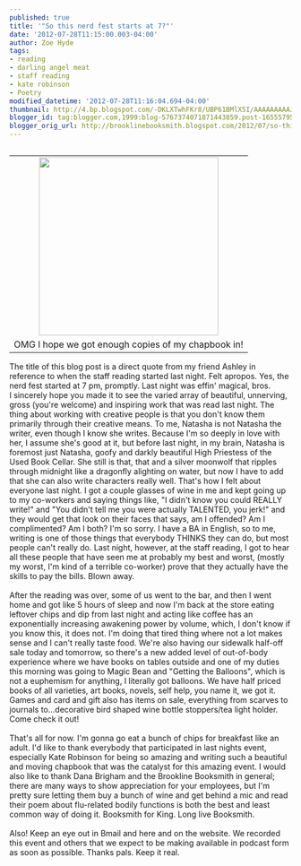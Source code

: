 ```yaml
---
published: true
title: '"So this nerd fest starts at 7?"'
date: '2012-07-28T11:15:00.003-04:00'
author: Zoe Hyde
tags:
- reading
- darling angel meat
- staff reading
- kate robinson
- Poetry
modified_datetime: '2012-07-28T11:16:04.694-04:00'
thumbnail: http://4.bp.blogspot.com/-DKLXTwhFKr8/UBP61BMlX5I/AAAAAAAAAJY/n_sd2fHvVZw/s72-c/2012-07-28+10.32.29.png
blogger_id: tag:blogger.com,1999:blog-5767374071871443859.post-1655579557683748236
blogger_orig_url: http://brooklinebooksmith.blogspot.com/2012/07/so-this-nerd-fest-starts-at-7.html
---
```


<table cellpadding="0" cellspacing="0" class="tr-caption-container" style="float: right; margin-left: 1em; text-align: right;"><tbody><tr><td style="text-align: center;"><a href="http://4.bp.blogspot.com/-DKLXTwhFKr8/UBP61BMlX5I/AAAAAAAAAJY/n_sd2fHvVZw/s1600/2012-07-28+10.32.29.png" imageanchor="1" style="clear: right; margin-bottom: 1em; margin-left: auto; margin-right: auto;"><img border="0" height="318" src="http://4.bp.blogspot.com/-DKLXTwhFKr8/UBP61BMlX5I/AAAAAAAAAJY/n_sd2fHvVZw/s320/2012-07-28+10.32.29.png" width="320" /></a></td></tr><tr><td class="tr-caption" style="text-align: center;">OMG I hope we got enough copies of my chapbook in!</td></tr></tbody></table>The title of this blog post is a direct quote from my friend Ashley in reference to when the staff reading started last night. Felt apropos. Yes, the nerd fest started at 7 pm, promptly. Last night was effin' magical, bros. I&nbsp;sincerely hope you made it to see the varied array of beautiful, unnerving, gross (you're welcome)&nbsp;and inspiring work that was read last night. The thing about working with creative people is that you don't know them primarily through their creative means. To me, Natasha is not Natasha the writer, even though I know she writes. Because I'm so deeply in love with her, I assume she's good at it, but before last night, in my brain, Natasha is foremost just Natasha, goofy and darkly beautiful High Priestess of the Used Book Cellar. She still is that, that and a silver moonwolf that ripples through midnight like a dragonfly alighting on water, but now I have to add that she can also write characters really well. That's how I felt about everyone last night. I got a couple glasses of wine in me and kept going up to my co-workers and saying things like, "I didn't know you could REALLY write!" and "You didn't tell me you were actually TALENTED, you jerk!" and they would get that look on their faces that says, am I offended? Am I complimented? Am I both? I'm so sorry. I have a BA in English, so to me, writing is one of those things that everybody THINKS they can do, but most people can't really do. Last night, however, at the staff reading, I got to hear all these people that have seen me at probably my best and worst, (mostly my worst, I'm kind of a terrible co-worker) prove that they actually have the skills to pay the bills. Blown away.<br /><br />After the reading was over, some of us went to the bar, and then I went home and got like 5 hours of sleep and now I'm back at the store eating leftover chips and dip from last night and acting like coffee has an exponentially increasing awakening power by volume, which, I don't know if you know this, it does not. I'm doing that tired thing where not a lot makes sense and I can't really taste food. We're also having our sidewalk half-off sale today and tomorrow, so there's a new added level of out-of-body experience where we have books on tables outside and one of my duties this morning was going to Magic Bean and "Getting the Balloons", which is not a&nbsp;euphemism&nbsp;for anything, I literally got balloons. We have half priced books of all varieties, art books, novels, self help, you name it, we got it. Games and card and gift also has items on sale, everything from scarves to journals to...decorative bird shaped wine bottle stoppers/tea light holder. Come check it out!<br /><br />That's all for now. I'm gonna go eat a bunch of chips for breakfast like an adult. I'd like to thank everybody that participated in last nights event, especially Kate Robinson for being so amazing and writing such a beautiful and moving chapbook that was the catalyst for this amazing event. I would also like to thank Dana Brigham and the Brookline Booksmith in general; there are many ways to show appreciation for your employees, but I'm pretty sure letting them buy a bunch of wine and get behind a mic and read their poem about flu-related bodily functions is both the best and least common way of doing it. Booksmith for King. Long live Booksmith.<br /><br />Also! Keep an eye out in Bmail and here and on the website. We recorded this event and others that we expect to be making available in podcast form as soon as possible. Thanks pals. Keep it real.<br /><br />